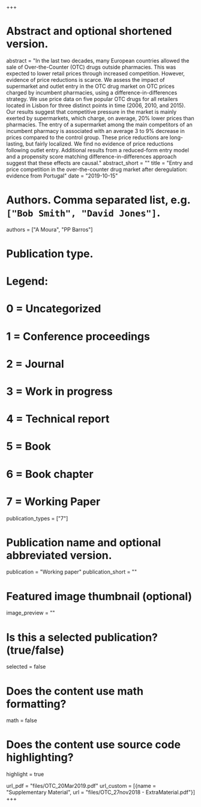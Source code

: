 +++
# Abstract and optional shortened version.
abstract = "In the last two decades, many European countries allowed the sale of Over-the-Counter (OTC) drugs outside pharmacies. This was expected to lower retail prices through increased competition. However, evidence of price reductions is scarce. We assess the impact of supermarket and outlet entry  in the OTC drug market on OTC prices charged by incumbent pharmacies, using a difference-in-differences strategy. We use price data on five popular OTC drugs for all retailers located in Lisbon for three distinct points in time (2006, 2010, and 2015). Our results suggest that competitive pressure in the market is mainly exerted by supermarkets, which charge, on average, 20% lower prices than pharmacies. The entry of a supermarket among the main competitors of an incumbent pharmacy is associated with an average 3 to 9% decrease in prices compared to the control group. These price reductions are long-lasting, but fairly localized. We find no evidence of price reductions following outlet entry. Additional results from a reduced-form entry model and a propensity score matching difference-in-differences approach suggest that these effects are causal."
abstract_short = ""
title = "Entry and price competition in the over-the-counter drug market after deregulation: evidence from Portugal"
date = "2019-10-15"

# Authors. Comma separated list, e.g. `["Bob Smith", "David Jones"]`.
authors = ["A Moura", "PP Barros"]

# Publication type.
# Legend:
# 0 = Uncategorized
# 1 = Conference proceedings
# 2 = Journal
# 3 = Work in progress
# 4 = Technical report
# 5 = Book
# 6 = Book chapter
# 7 = Working Paper
publication_types = ["7"]

# Publication name and optional abbreviated version.
publication = "Working paper"
publication_short = ""
              
# Featured image thumbnail (optional)
image_preview = ""

# Is this a selected publication? (true/false)
selected = false

# Does the content use math formatting?
math = false

# Does the content use source code highlighting?
highlight = true

url_pdf = "files/OTC_20Mar2019.pdf" 
url_custom = [{name = "Supplementary Material", url = "files/OTC_27nov2018 - ExtraMaterial.pdf"}]
+++

